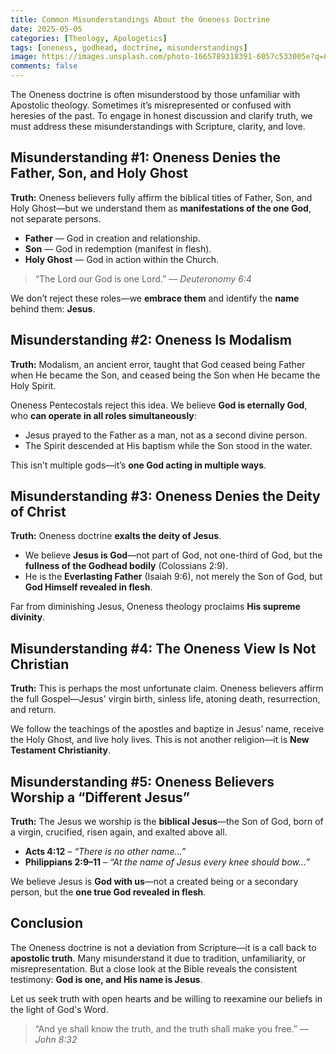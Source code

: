 ```yaml
---
title: Common Misunderstandings About the Oneness Doctrine
date: 2025-05-05
categories: [Theology, Apologetics]
tags: [oneness, godhead, doctrine, misunderstandings]
image: https://images.unsplash.com/photo-1665789318391-6057c533005e?q=80&w=1932&auto=format&fit=crop&ixlib=rb-4.1.0&ixid=M3wxMjA3fDB8MHxwaG90by1wYWdlfHx8fGVufDB8fHx8fA%3D%3D
comments: false
---
```


The Oneness doctrine is often misunderstood by those unfamiliar with Apostolic theology. Sometimes it’s misrepresented or confused with heresies of the past. To engage in honest discussion and clarify truth, we must address these misunderstandings with Scripture, clarity, and love.

## Misunderstanding #1: Oneness Denies the Father, Son, and Holy Ghost

**Truth:** Oneness believers fully affirm the biblical titles of Father, Son, and Holy Ghost—but we understand them as **manifestations of the one God**, not separate persons.

- **Father** — God in creation and relationship.
- **Son** — God in redemption (manifest in flesh).
- **Holy Ghost** — God in action within the Church.

> “The Lord our God is one Lord.” — _Deuteronomy 6:4_

We don’t reject these roles—we **embrace them** and identify the **name** behind them: **Jesus**.

## Misunderstanding #2: Oneness Is Modalism

**Truth:** Modalism, an ancient error, taught that God ceased being Father when He became the Son, and ceased being the Son when He became the Holy Spirit.

Oneness Pentecostals reject this idea. We believe **God is eternally God**, who **can operate in all roles simultaneously**:

- Jesus prayed to the Father as a man, not as a second divine person.
- The Spirit descended at His baptism while the Son stood in the water.

This isn’t multiple gods—it’s **one God acting in multiple ways**.

## Misunderstanding #3: Oneness Denies the Deity of Christ

**Truth:** Oneness doctrine **exalts the deity of Jesus**.

- We believe **Jesus is God**—not part of God, not one-third of God, but the **fullness of the Godhead bodily** (Colossians 2:9).
- He is the **Everlasting Father** (Isaiah 9:6), not merely the Son of God, but **God Himself revealed in flesh**.

Far from diminishing Jesus, Oneness theology proclaims **His supreme divinity**.

## Misunderstanding #4: The Oneness View Is Not Christian

**Truth:** This is perhaps the most unfortunate claim. Oneness believers affirm the full Gospel—Jesus' virgin birth, sinless life, atoning death, resurrection, and return.

We follow the teachings of the apostles and baptize in Jesus’ name, receive the Holy Ghost, and live holy lives. This is not another religion—it is **New Testament Christianity**.

## Misunderstanding #5: Oneness Believers Worship a “Different Jesus”

**Truth:** The Jesus we worship is the **biblical Jesus**—the Son of God, born of a virgin, crucified, risen again, and exalted above all.

- **Acts 4:12** – _“There is no other name…”_
- **Philippians 2:9–11** – _“At the name of Jesus every knee should bow…”_

We believe Jesus is **God with us**—not a created being or a secondary person, but the **one true God revealed in flesh**.

## Conclusion

The Oneness doctrine is not a deviation from Scripture—it is a call back to **apostolic truth**. Many misunderstand it due to tradition, unfamiliarity, or misrepresentation. But a close look at the Bible reveals the consistent testimony: **God is one, and His name is Jesus**.

Let us seek truth with open hearts and be willing to reexamine our beliefs in the light of God's Word.

> “And ye shall know the truth, and the truth shall make you free.” — _John 8:32_

